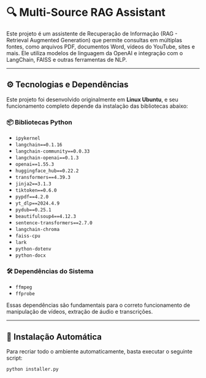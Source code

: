 # 🔍 Multi-Source RAG Assistant

Este projeto é um assistente de Recuperação de Informação (RAG - Retrieval Augmented Generation) que permite consultas em múltiplas fontes, como arquivos PDF, documentos Word, vídeos do YouTube, sites e mais. Ele utiliza modelos de linguagem da OpenAI e integração com o LangChain, FAISS e outras ferramentas de NLP.

---

## ⚙️ Tecnologias e Dependências

Este projeto foi desenvolvido originalmente em **Linux Ubuntu**, e seu funcionamento completo depende da instalação das bibliotecas abaixo:

### 📦 Bibliotecas Python

- `ipykernel`
- `langchain==0.1.16`
- `langchain-community==0.0.33`
- `langchain-openai==0.1.3`
- `openai==1.55.3`
- `huggingface_hub==0.22.2`
- `transformers==4.39.3`
- `jinja2==3.1.3`
- `tiktoken==0.6.0`
- `pypdf==4.2.0`
- `yt_dlp==2024.4.9`
- `pydub==0.25.1`
- `beautifulsoup4==4.12.3`
- `sentence-transformers==2.7.0`
- `langchain-chroma`
- `faiss-cpu`
- `lark`
- `python-dotenv`
- `python-docx`

### 🛠️ Dependências do Sistema

- `ffmpeg`  
- `ffprobe`

Essas dependências são fundamentais para o correto funcionamento de manipulação de vídeos, extração de áudio e transcrições.

---

## 🚀 Instalação Automática

Para recriar todo o ambiente automaticamente, basta executar o seguinte script:

```bash
python installer.py
